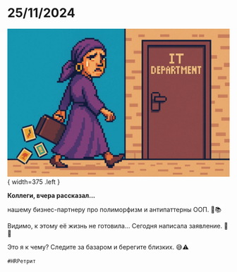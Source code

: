 # 25/11/2024

![ ](<../../assets/img/photo_2025-10-02_14-42-49.jpg>){ width=375 .left }

**Коллеги, вчера рассказал...**

нашему бизнес-партнеру про полиморфизм и антипаттерны ООП. 🤖📚

Видимо, к этому её жизнь не готовила… Сегодня написала заявление. 📝🚪

Это я к чему? Следите за базаром и берегите близких. 😅⚠️

`#HRРетрит`
